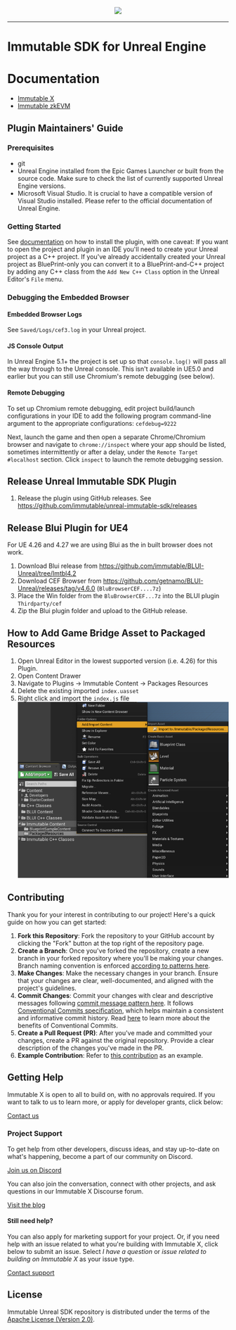 <div align="center">
  <p align="center">
    <a  href="https://docs.x.immutable.com/docs">
      <img src="https://cdn.dribbble.com/users/1299339/screenshots/7133657/media/837237d447d36581ebd59ec36d30daea.gif" width="280"/>
    </a>
  </p>
</div>

---

# Immutable SDK for Unreal Engine

# Documentation

* [Immutable X](https://docs.immutable.com/docs/x/sdks/unreal)
* [Immutable zkEVM](https://docs.immutable.com/docs/zkEVM/sdks/unreal)

## Plugin Maintainers' Guide

### Prerequisites

- git
- Unreal Engine installed from the Epic Games Launcher or built from the source code. Make sure to check the list of currently supported Unreal Engine versions.
- Microsoft Visual Studio. It is crucial to have a compatible version of Visual Studio installed. Please refer to the official documentation of Unreal Engine.

### Getting Started

See [documentation](#documentation) on how to install the plugin, with one caveat:  If you want to open the project and plugin in an IDE you'll need to create your Unreal project as a C++ project.  If you've already accidentally created your Unreal project as BluePrint-only you can convert it to a BluePrint-and-C++ project by adding any C++ class from the `Add New C++ Class` option in the Unreal Editor's `File` menu.

### Debugging the Embedded Browser

#### Embedded Browser Logs

See `Saved/Logs/cef3.log` in your Unreal project.

#### JS Console Output

In Unreal Engine 5.1+ the project is set up so that `console.log()` will pass all the way through to the Unreal console.  This isn't available in UE5.0 and earlier but you can still use Chromium's remote debugging (see below).

#### Remote Debugging

To set up Chromium remote debugging, edit project build/launch configurations in your IDE to add the following program command-line argument to the appropriate configurations: `cefdebug=9222`

Next, launch the game and then open a separate Chrome/Chromium browser and navigate to `chrome://inspect` where your app should be listed, sometimes intermittently or after a delay, under the `Remote Target #localhost` section.  Click `inspect` to launch the remote debugging session.

## Release Unreal Immutable SDK Plugin

1. Release the plugin using GitHub releases. See https://github.com/immutable/unreal-immutable-sdk/releases

## Release Blui Plugin for UE4

For UE 4.26 and 4.27 we are using Blui as the in built browser does not work.

1. Download Blui release from https://github.com/immutable/BLUI-Unreal/tree/Imtbl4.2
2. Download CEF Browser from https://github.com/getnamo/BLUI-Unreal/releases/tag/v4.6.0 (`BluBrowserCEF....7z`)
3. Place the Win folder from the `BluBrowserCEF...7z` into the BLUI plugin `Thirdparty/cef`
4. Zip the Blui plugin folder and upload to the GitHub release.

## How to Add Game Bridge Asset to Packaged Resources

1. Open Unreal Editor in the lowest supported version (i.e. 4.26) for this Plugin.
2. Open Content Drawer
3. Navigate to Plugins -> Immutable Content -> Packages Resources
4. Delete the existing imported `index.uasset`
5. Right click and import the `index.js` file
   ![Import Asset](ImportAsset.png)

## Contributing
Thank you for your interest in contributing to our project! Here's a quick guide on how you can get started:

1. **Fork this Repository**: Fork the repository to your GitHub account by clicking the "Fork" button at the top right of the repository page.
2. **Create a Branch**: Once you've forked the repository, create a new branch in your forked repository where you'll be making your changes. Branch naming convention is enforced [according to patterns here](https://github.com/deepakputhraya/action-branch-name).
3. **Make Changes**: Make the necessary changes in your branch. Ensure that your changes are clear, well-documented, and aligned with the project's guidelines.
4. **Commit Changes**: Commit your changes with clear and descriptive messages following [commit message pattern here](https://github.com/conventional-changelog/commitlint?tab=readme-ov-file#what-is-commitlint). It follows [Conventional Commits specification](https://www.conventionalcommits.org/en/v1.0.0/#specification), which helps maintain a consistent and informative commit history. Read [here](https://www.conventionalcommits.org/en/v1.0.0/#why-use-conventional-commits) to learn more about the benefits of Conventional Commits.
5. **Create a Pull Request (PR)**: After you've made and committed your changes, create a PR against the original repository. Provide a clear description of the changes you've made in the PR.
6. **Example Contribution**: Refer to [this contribution](https://github.com/immutable/unity-immutable-sdk/pull/182) as an example.

## Getting Help

Immutable X is open to all to build on, with no approvals required. If you want to talk to us to learn more, or apply for developer grants, click below:

[Contact us](https://www.immutable.com/contact)

### Project Support

To get help from other developers, discuss ideas, and stay up-to-date on what's happening, become a part of our community on Discord.

[Join us on Discord](https://discord.gg/TkVumkJ9D6)

You can also join the conversation, connect with other projects, and ask questions in our Immutable X Discourse forum.

[Visit the blog](https://www.immutable.com/blog)

#### Still need help?

You can also apply for marketing support for your project. Or, if you need help with an issue related to what you're building with Immutable X, click below to submit an issue. Select _I have a question_ or _issue related to building on Immutable X_ as your issue type.

[Contact support](https://support.immutable.com/hc/en-us/requests/new)

## License

Immutable Unreal SDK repository is distributed under the terms of the [Apache License (Version 2.0)](LICENSE).
